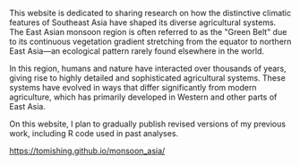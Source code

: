 This website is dedicated to sharing research on how the distinctive climatic features of Southeast Asia have shaped its diverse agricultural systems. The East Asian monsoon region is often referred to as the "Green Belt" due to its continuous vegetation gradient stretching from the equator to northern East Asia—an ecological pattern rarely found elsewhere in the world.

In this region, humans and nature have interacted over thousands of years, giving rise to highly detailed and sophisticated agricultural systems. These systems have evolved in ways that differ significantly from modern agriculture, which has primarily developed in Western and other parts of East Asia.

On this website, I plan to gradually publish revised versions of my previous work, including R code used in past analyses.

https://tomishing.github.io/monsoon_asia/
